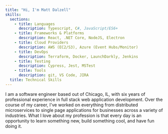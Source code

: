 ```yaml
---
title: "Hi, I'm Matt Dalzell"
skills:
  sections:
    - title: Languages
      description: Typescript, C#, JavaScript/ES6+
    - title: Frameworks & Platforms
      description: React, .NET Core, NodeJS, Electron
    - title: Cloud Providers
      description: AWS (EC2/S3), Azure (Event Hubs/Monitor)
    - title: DevOps
      description: Terraform, Docker, LaunchDarkly, Jenkins
    - title: Testing
      description: Cypress, Jest, MSTest
    - title: Tools
      description: git, VS Code, JIRA
  title: Technical Skills
---
```


I am a software engineer based out of Chicago, IL, with six years of professional experience in full stack web application development. Over the course of my career, I've worked on everything from distributed microservices to single page applications for businesses across a variety of industries. What I love about my profession is that every day is an opportunity to learn something new, build something cool, and have fun doing it.
